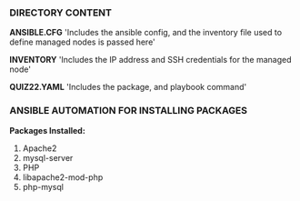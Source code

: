 ### DIRECTORY CONTENT ###

**ANSIBLE.CFG**
'Includes the ansible config, and the inventory file used to define managed nodes is passed here'

**INVENTORY**
'Includes the IP address and SSH credentials for the managed node'

**QUIZ22.YAML**
'Includes the package, and playbook command'

### ANSIBLE AUTOMATION FOR INSTALLING PACKAGES ###

**Packages Installed:**

1. Apache2
2. mysql-server
3. PHP
4. libapache2-mod-php
5. php-mysql

